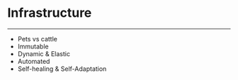 # Infrastructure

---

* Pets vs cattle
* Immutable
* Dynamic & Elastic
* Automated
* Self-healing & Self-Adaptation